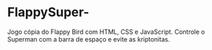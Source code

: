 # FlappySuper-
 Jogo cópia do Flappy Bird com HTML, CSS e JavaScript. Controle o Superman com a barra de espaço e evite as kriptonitas.
